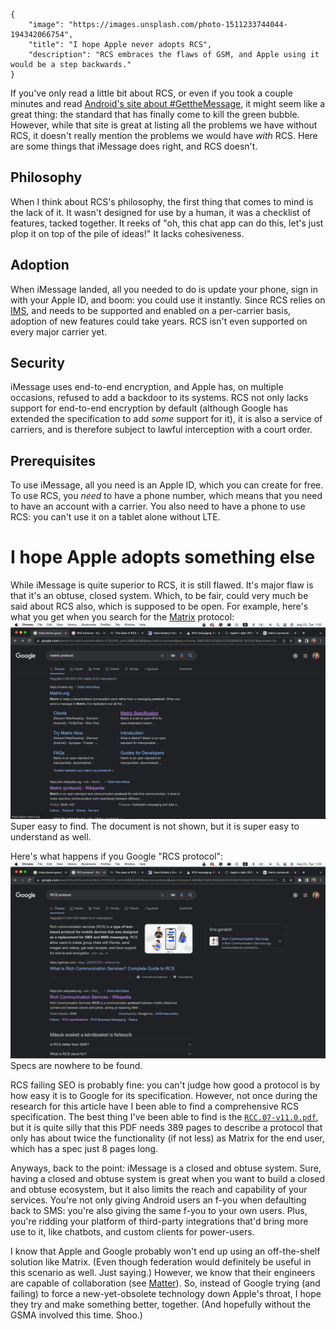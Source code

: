 ```
{
    "image": "https://images.unsplash.com/photo-1511233744044-194342066754",
    "title": "I hope Apple never adopts RCS",
    "description": "RCS embraces the flaws of GSM, and Apple using it would be a step backwards."
}
```

If you've only read a little bit about RCS, or even if you took a couple minutes and read [Android's site about #GettheMessage](https://www.android.com/get-the-message/), it might seem like a great thing: the standard that has finally come to kill the green bubble. However, while that site is great at listing all the problems we have without RCS, it doesn't really mention the problems we would have *with* RCS. Here are some things that iMessage does right, and RCS doesn't.

## Philosophy

When I think about RCS's philosophy, the first thing that comes to mind is the lack of it. It wasn't designed for use by a human, it was a checklist of features, tacked together. It reeks of "oh, this chat app can do this, let's just plop it on top of the pile of ideas!" It lacks cohesiveness.

## Adoption

When iMessage landed, all you needed to do is update your phone, sign in with your Apple ID, and boom: you could use it instantly. Since RCS relies on [IMS](https://en.wikipedia.org/wiki/IP_Multimedia_Subsystem), and needs to be supported and enabled on a per-carrier basis, adoption of new features could take years. RCS isn't even supported on every major carrier yet.

## Security

iMessage uses end-to-end encryption, and Apple has, on multiple occasions, refused to add a backdoor to its systems. RCS not only lacks support for end-to-end encryption by default (although Google has extended the specification to add *some* support for it), it is also a service of carriers, and is therefore subject to lawful interception with a court order.

## Prerequisites

To use iMessage, all you need is an Apple ID, which you can create for free. To use RCS, you *need* to have a phone number, which means that you need to have an account with a carrier. You also need to have a phone to use RCS: you can't use it on a tablet alone without LTE.

# I hope Apple adopts something else

While iMessage is quite superior to RCS, it is still flawed. It's major flaw is that it's an obtuse, closed system. Which, to be fair, could very much be said about RCS also, which is supposed to be open. For example, here's what you get when you search for the [Matrix](https://en.wikipedia.org/wiki/Matrix_(protocol)) protocol:
![Google search for "matrix protocol". The first result points to Matrix.org, the official site for Matrix, and one of the hotlinks is the Matrix Specification.](/blog/rcs-is-stupid/images/matrix-search.png)
Super easy to find. The document is not shown, but it is super easy to understand as well.

Here's what happens if you Google "RCS protocol":
![Google search for "RCS protocol". First result is a blog post explaining what RCS is, second is a Wikipedia article about RCS.](/blog/rcs-is-stupid/images/rcs-search.png)
Specs are nowhere to be found.

RCS failing SEO is probably fine: you can't judge how good a protocol is by how easy it is to Google for its specification. However, not once during the research for this article have I been able to find a comprehensive RCS specification. The best thing I've been able to find is the [`RCC.07-v11.0.pdf`](https://www.gsma.com/futurenetworks/wp-content/uploads/2019/10/RCC.07-v11.0.pdf), but it is quite silly that this PDF needs 389 pages to describe a protocol that only has about twice the functionality (if not less) as Matrix for the end user, which has a spec just 8 pages long.

Anyways, back to the point: iMessage is a closed and obtuse system. Sure, having a closed and obtuse system is great when you want to build a closed and obtuse ecosystem, but it also limits the reach and capability of your services. You're not only giving Android users an f-you when defaulting back to SMS: you're also giving the same f-you to your own users. Plus, you're ridding your platform of third-party integrations that'd bring more use to it, like chatbots, and custom clients for power-users.

I know that Apple and Google probably won't end up using an off-the-shelf solution like Matrix. (Even though federation would definitely be useful in this scenario as well. Just saying.) However, we know that their engineers are capable of collaboration (see [Matter](https://en.wikipedia.org/wiki/Matter_(standard))). So, instead of Google trying (and failing) to force a new-yet-obsolete technology down Apple's throat, I hope they try and make something better, together. (And hopefully without the GSMA involved this time. Shoo.)